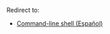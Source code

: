 Redirect to:

*   [Command-line shell (Español)](/index.php/Command-line_shell_(Espa%C3%B1ol) "Command-line shell (Español)")